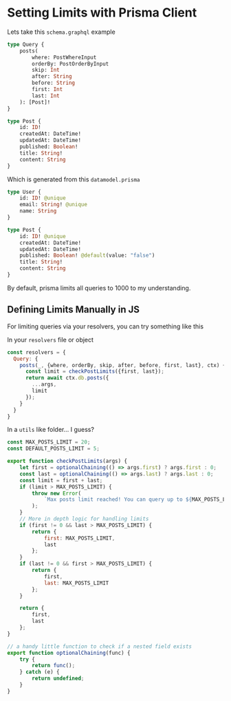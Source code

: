 # Setting Limits with Prisma Client

Lets take this `schema.graphql` example

```graphql
type Query {
	posts(
		where: PostWhereInput
		orderBy: PostOrderByInput
		skip: Int
		after: String
		before: String
		first: Int
		last: Int
	): [Post]!
}

type Post {
	id: ID!
	createdAt: DateTime!
	updatedAt: DateTime!
	published: Boolean!
	title: String!
	content: String
}
```

Which is generated from this `datamodel.prisma`

```graphql
type User {
	id: ID! @unique
	email: String! @unique
	name: String
}

type Post {
	id: ID! @unique
	createdAt: DateTime!
	updatedAt: DateTime!
	published: Boolean! @default(value: "false")
	title: String!
	content: String
}
```

By default, prisma limits all queries to 1000 to my understanding.

## Defining Limits Manually in JS

For limiting queries via your resolvers, you can try something like this

In your `resolvers` file or object

```javascript
const resolvers = {
  Query: {
    posts(_, {where, orderBy, skip, after, before, first, last}, ctx) {
      const limit = checkPostLimits({first, last});
      return await ctx.db.posts({
        ...args,
        limit
      });
    }
  }
}
```

In a `utils` like folder... I guess?

```javascript
const MAX_POSTS_LIMIT = 20;
const DEFAULT_POSTS_LIMIT = 5;

export function checkPostLimits(args) {
	let first = optionalChaining(() => args.first) ? args.first : 0;
	const last = optionalChaining(() => args.last) ? args.last : 0;
	const limit = first + last;
	if (limit > MAX_POSTS_LIMIT) {
		throw new Error(
			`Max posts limit reached! You can query up to ${MAX_POSTS_LIMIT} posts. Please correct your first: ${first} & last: ${last} arguments to meet the posts limit!`
		);
	}
	// More in depth logic for handling limits
	if (first != 0 && last > MAX_POSTS_LIMIT) {
		return {
			first: MAX_POSTS_LIMIT,
			last
		};
	}
	if (last != 0 && first > MAX_POSTS_LIMIT) {
		return {
			first,
			last: MAX_POSTS_LIMIT
		};
	}

	return {
		first,
		last
	};
}

// a handy little function to check if a nested field exists
export function optionalChaining(func) {
	try {
		return func();
	} catch (e) {
		return undefined;
	}
}
```
